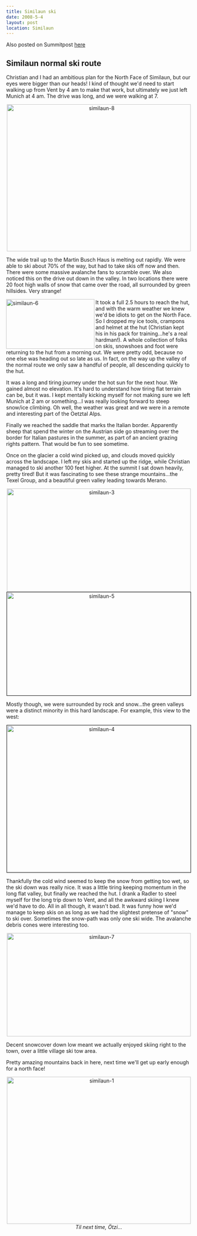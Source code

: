 ```yaml
---
title: Similaun ski
date: 2008-5-4
layout: post
location: Similaun
---
```


Also posted on Summitpost [here](http://www.summitpost.org/similaun-day-trip/401625)

Similaun normal ski route
---

Christian and I had an ambitious plan for the North Face of Similaun, but our eyes were bigger than our heads! I kind of thought we'd need to start walking up from Vent by 4 am to make that work, but ultimately we just left Munich at 4 am. The drive was long, and we were walking at 7. 

<center>
<a href="http://www.flickr.com/photos/ripsawridge/2469208562/" title="similaun-8 by ripsaw ridge, on Flickr"><img src="http://farm3.static.flickr.com/2092/2469208562_b115b9c810.jpg" width="500" height="400" alt="similaun-8" /></a>
</center>

The wide trail up to the Martin Busch Haus is melting out rapidly. We were able to ski about 70% of the way, but had to take skis off now and then. There were some massive avalanche fans to scramble over. We also noticed this on the drive out down in the valley. In two locations there were 20 foot high walls of snow that came over the road, all surrounded by green hillsides. Very strange!

<a href="http://www.flickr.com/photos/ripsawridge/2469207636/" title="similaun-6 by ripsaw ridge, on Flickr"><img align="left" src="http://farm4.static.flickr.com/3114/2469207636_41547b3d03_m.jpg" width="240" height="135" alt="similaun-6" /></a>

It took a full 2.5 hours to reach the hut, and with the warm weather we knew we'd be idiots to get on the North Face. So I dropped my ice tools, crampons and helmet at the hut (Christian kept his in his pack for training...he's a real hardman!). A whole collection of folks on skis, snowshoes and foot were returning to the hut from a morning out. We were pretty odd, because no one else was heading out so late as us. In fact, on the way up the valley of the normal route we only saw a handful of people, all descending quickly to the hut.

It was a long and tiring journey under the hot sun for the next hour. We gained almost no elevation. It's hard to understand how tiring flat terrain can be, but it was. I kept mentally kicking myself for not making sure we left Munich at 2 am or something...I was really looking forward to steep snow/ice climbing. Oh well, the weather was great and we were in a remote and interesting part of the Oetztal Alps. 

Finally we reached the saddle that marks the Italian border. Apparently sheep that spend the winter on the Austrian side go streaming over the border for Italian pastures in the summer, as part of an ancient grazing rights pattern. That would be fun to see sometime.

Once on the glacier a cold wind picked up, and clouds moved quickly across the landscape. I left my skis and started up the ridge, while Christian managed to ski another 100 feet higher. At the summit I sat down heavily, pretty tired! But it was fascinating to see these strange mountains...the Texel Group, and a beautiful green valley leading towards Merano. 

<center>
<a href="http://www.flickr.com/photos/ripsawridge/2469206426/" title="similaun-3 by ripsaw ridge, on Flickr"><img src="http://farm3.static.flickr.com/2037/2469206426_947b35f329.jpg" width="500" height="281" alt="similaun-3" /></a>
</center>

<center>
<a href="http://www.flickr.com/photos/ripsawridge/2469207230/" title="similaun-5 by ripsaw ridge, on Flickr"><img border="1" src="http://farm4.static.flickr.com/3113/2469207230_609b2d0bcf.jpg" width="500" height="281" alt="similaun-5" /></a>
</center>

Mostly though, we were surrounded by rock and snow...the green valleys were a distinct minority in this hard landscape. For example, this view to the west:

<center>
<a href="http://www.flickr.com/photos/ripsawridge/2469206686/" title="similaun-4 by ripsaw ridge, on Flickr"><img border="1" src="http://farm3.static.flickr.com/2397/2469206686_5f66cfdd3a.jpg" width="500" height="400" alt="similaun-4" /></a>
</center>

Thankfully the cold wind seemed to keep the snow from getting too wet, so the ski down was really nice. It was a little tiring keeping momentum in the long flat valley, but finally we reached the hut. I drank a Radler to steel myself for the long trip down to Vent, and all the awkward skiing I knew we'd have to do. All in all though, it wasn't bad. It was funny how we'd manage to keep skis on as long as we had the slightest pretense of "snow" to ski over. Sometimes the snow-path was only one ski wide. The avalanche debris cones were interesting too. 

<center>
<a href="http://www.flickr.com/photos/ripsawridge/2469208232/" title="similaun-7 by ripsaw ridge, on Flickr"><img src="http://farm3.static.flickr.com/2145/2469208232_322796870c.jpg" width="500" height="281" alt="similaun-7" /></a>
</center>

Decent snowcover down low meant we actually enjoyed skiing right to the town, over a little village ski tow area.

Pretty amazing mountains back in here, next time we'll get up early enough for a north face!
         
<center>                                                                           
<a href="http://www.flickr.com/photos/ripsawridge/2468382445/" title="similaun-1 by ripsaw ridge, on Flickr"><img src="http://farm3.static.flickr.com/2399/2468382445_f930b4b594.jpg" width="500" height="400" alt="similaun-1" /></a>
<br>
<i>Til next time, Ötzi...</i>
</center>                     

